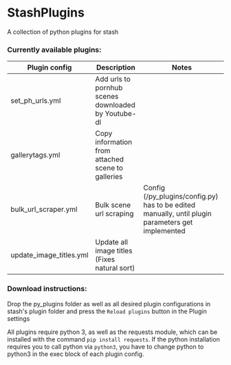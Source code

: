 # StashPlugins
A collection of python plugins for stash

### Currently available plugins:

Plugin config           | Description                                         | Notes
----------------------- | --------------------------------------------------- | --------
set_ph_urls.yml         | Add urls to pornhub scenes downloaded by Youtube-dl |
gallerytags.yml         | Copy information from attached scene to galleries   |
bulk_url_scraper.yml    | Bulk scene url scraping                             | Config (/py_plugins/config.py) has to be edited manually, until plugin parameters get implemented
update_image_titles.yml | Update all image titles (Fixes natural sort)        |
    
### Download instructions:
Drop the py_plugins folder as well as all desired plugin configurations in stash's plugin folder
and press the `Reload plugins` button in the Plugin settings

All plugins require python 3, as well as the requests module, which can be installed with the command `pip install requests`.
If the python installation requires you to call python via `python3`, you have to change python to python3 in the exec block of each plugin config.
